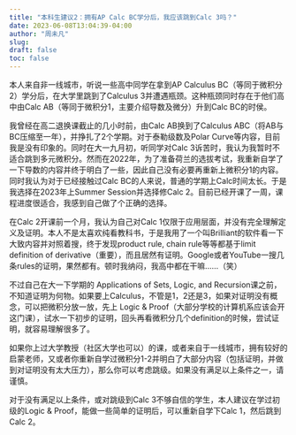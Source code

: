 ```yaml
---
title: "本科生建议2：拥有AP Calc BC学分后，我应该跳到Calc 3吗？"
date: 2023-06-08T13:04:39-04:00
author: "周未凡"
slug:
draft: false
toc: false
---
```

<P>本人来自非一线城市，听说一些高中同学在拿到AP Calculus BC（等同于微积分2）学分后，在大学里跳到了Calculus 3并遭遇瓶颈。这种瓶颈同时存在于他们高中由Calc AB（等同于微积分1，主要介绍导数及微分）升到Calc BC的时侯。<P>
<P>我曾经在高二退换课截止的几小时前，由Calc AB换到了Calculus ABC（将AB与BC压缩至一年），并挣扎了2个学期。对于泰勒级数及Polar Curve等内容，目前我是没有印象的。同时在大一九月初，听同学对Calc 3诉苦时，我认为我暂时不适合跳到多元微积分。然而在2022年，为了准备荷兰的选拔考试，我重新自学了一下导数的内容并终于明白了一些，因此自己没有必要再重新上微积分1的内容。同时我认为对于已经接触过Calc BC的人来说，普通的学期上Calc时间太长。于是我选择在2023年上Summer Session并选择修Calc 2。目前已经开课了一周，课程进度很适合，我感到自己做了个正确的选择。</P>
<p>在Calc 2开课前一个月，我认为自己对Calc 1仅限于应用层面，并没有完全理解定义及证明。本人不是太喜欢纯看教科书，于是我用了一个叫Brilliant的软件看一下大致内容并对照着搜，终于发现product rule, chain rule等等都基于limit definition of derivative（重要），而且居然有证明。Google或者YouTube一搜几条rules的证明，果然都有。顿时我纳闷，我高中都在干嘛……（笑）</p>
<p>不过自己在大一下学期的 Applications of Sets, Logic, and Recursion课之前，不知道证明为何物。如果要上Calculus，不管是1，2还是3，如果对证明没有概念，可以把微积分放一放，先上 Logic & Proof（大部分学校的计算机系应该会开这门课），试水一下初步的证明，回头再看微积分几个definition的时候，尝试证明，就容易理解很多了。</p>
<p>如果你上过大学教授（社区大学也可以）的课，或者来自于一线城市，拥有较好的启蒙老师，又或者你重新自学过微积分1-2并明白了大部分内容（包括证明，并做到对证明没有太大压力），那么你可以考虑跳级。如果没有满足以上条件之一，请谨慎。</p>
<p>对于没有满足以上条件，或对跳级到Calc 3不够自信的学生，本人建议在学过初级的Logic & Proof，能做一些简单的证明后，可以重新自学下Calc 1，然后跳到Calc 2。</p>
